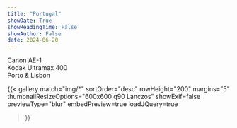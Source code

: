 ```yaml
---
title: "Portugal"
showDate: True
showReadingTime: False
showAuthor: False
date: 2024-06-20
---
```

Canon AE-1\
Kodak Ultramax 400\
Porto & Lisbon

{{< gallery 
  match="img/*" 
  sortOrder="desc" 
  rowHeight="200" 
  margins="5" 
  thumbnailResizeOptions="600x600 q90 Lanczos" 
  showExif=false
  previewType="blur" 
  embedPreview=true 
  loadJQuery=true 
>}}